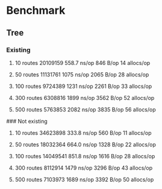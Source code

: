 # Benchmark 

## Tree

### Existing

1. 10 routes
20109159               558.7 ns/op           846 B/op         14 allocs/op

2. 50 routes
11131761              1075 ns/op            2065 B/op         28 allocs/op

3. 100 routes
9724389              1231 ns/op            2261 B/op         33 allocs/op

4. 300 routes
6308816              1899 ns/op            3562 B/op         52 allocs/op

5. 500 routes
5763853              2082 ns/op            3835 B/op         56 allocs/op

### Not existing

1. 10 routes
34623898               333.8 ns/op           560 B/op         11 allocs/op

2. 50 routes
18032364               664.0 ns/op          1328 B/op         22 allocs/op

3. 100 routes
14049541               851.8 ns/op          1616 B/op         28 allocs/op

4. 300 routes
8112914              1479 ns/op            3296 B/op         43 allocs/op

5. 500 routes
7103973              1689 ns/op            3392 B/op         50 allocs/op
